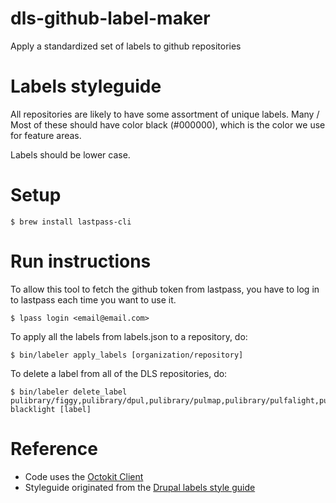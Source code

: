 # dls-github-label-maker

Apply a standardized set of labels to github repositories

# Labels styleguide

All repositories are likely to have some assortment of unique labels. Many / Most of these should have color black (#000000), which is the color we use for feature areas.

Labels should be lower case.

# Setup

```
$ brew install lastpass-cli
```

# Run instructions

To allow this tool to fetch the github token from lastpass, you have to log in
to lastpass each time you want to use it.

```
$ lpass login <email@email.com>
```

To apply all the labels from labels.json to a repository, do:

```
$ bin/labeler apply_labels [organization/repository]
```

To delete a label from all of the DLS repositories, do:

```
$ bin/labeler delete_label pulibrary/figgy,pulibrary/dpul,pulibrary/pulmap,pulibrary/pulfalight,pulibrary/lae-blacklight [label]
```

# Reference
* Code uses the [Octokit Client](https://octokit.github.io/octokit.rb/Octokit/Client/Labels.html)
* Styleguide originated from the [Drupal labels style guide](https://github.com/pulibrary/pul_library_drupal/wiki/Issues-Label-Style-Guide)

